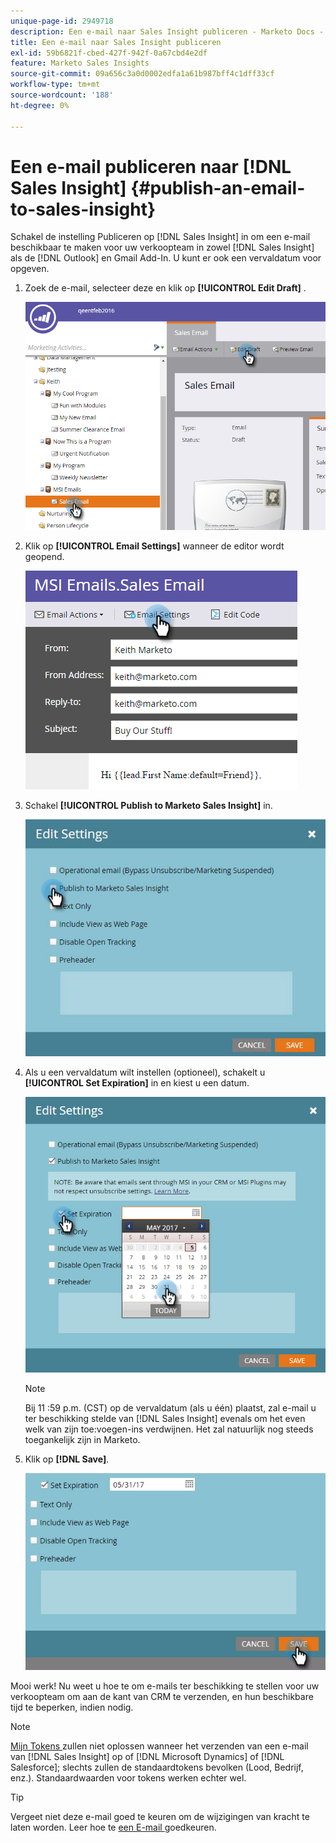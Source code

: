 ```yaml
---
unique-page-id: 2949718
description: Een e-mail naar Sales Insight publiceren - Marketo Docs - Productdocumentatie
title: Een e-mail naar Sales Insight publiceren
exl-id: 59b6821f-cbed-427f-942f-0a67cbd4e2df
feature: Marketo Sales Insights
source-git-commit: 09a656c3a0d0002edfa1a61b987bff4c1dff33cf
workflow-type: tm+mt
source-wordcount: '188'
ht-degree: 0%

---
```


# Een e-mail publiceren naar [!DNL Sales Insight] {#publish-an-email-to-sales-insight}

Schakel de instelling Publiceren op [!DNL Sales Insight] in om een e-mail beschikbaar te maken voor uw verkoopteam in zowel [!DNL Sales Insight] als de [!DNL Outlook] en Gmail Add-In. U kunt er ook een vervaldatum voor opgeven.

1. Zoek de e-mail, selecteer deze en klik op **[!UICONTROL Edit Draft]** .

   ![](assets/one.png)

1. Klik op **[!UICONTROL Email Settings]** wanneer de editor wordt geopend.

   ![](assets/two.png)

1. Schakel **[!UICONTROL Publish to Marketo Sales Insight]** in.

   ![](assets/three.png)

1. Als u een vervaldatum wilt instellen (optioneel), schakelt u **[!UICONTROL Set Expiration]** in en kiest u een datum.

   ![](assets/four.png)

   >[!NOTE]
   >
   >Bij 11 :59 p.m. (CST) op de vervaldatum (als u één) plaatst, zal e-mail u ter beschikking stelde van [!DNL Sales Insight] evenals om het even welk van zijn toe:voegen-ins verdwijnen. Het zal natuurlijk nog steeds toegankelijk zijn in Marketo.

1. Klik op **[!DNL Save]**.

   ![](assets/five.png)

Mooi werk! Nu weet u hoe te om e-mails ter beschikking te stellen voor uw verkoopteam om aan de kant van CRM te verzenden, en hun beschikbare tijd te beperken, indien nodig.

>[!NOTE]
>
>[ Mijn Tokens ](/help/marketo/product-docs/core-marketo-concepts/programs/tokens/understanding-my-tokens-in-a-program.md) zullen niet oplossen wanneer het verzenden van een e-mail van [!DNL Sales Insight] op of [!DNL Microsoft Dynamics] of [!DNL Salesforce]; slechts zullen de standaardtokens bevolken (Lood, Bedrijf, enz.). Standaardwaarden voor tokens werken echter wel.

>[!TIP]
>
>Vergeet niet deze e-mail goed te keuren om de wijzigingen van kracht te laten worden. Leer hoe te [ een E-mail ](/help/marketo/product-docs/email-marketing/general/creating-an-email/approve-an-email.md) goedkeuren.
